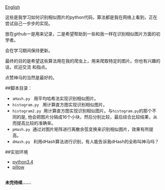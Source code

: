 [English](README.md)

这些是我学习如何识别相似图片的python代码，算法都是我在网络上看到，正在尝试自己一步步的实现。

放在github一是用来记录，二是希望帮助到一些和我一样在识别相似图片方面的初学者。

会在学习期间保持更新。

最终的目的是希望这些算法用在我的爬虫上，用来爬取特定的图片。你也有兴趣的话，欢迎交流
和指点。

点赞神马的当然是最好的。

##脚本目录：

+ ```aHash.py```  &nbsp; 用平均哈希法实现识别相似图片。
+ ```histogram.py``` &nbsp; 用计算直方图实现识别相似图片。
+ ```histogram2.py```&nbsp; 用计算直方图实现识别相似图片。与```histogram.py```的那个不同的是,
他会把图片分隔成16个小块，然后分别比较，最后综合比较结果，从而提高比较的准确率。
+ ```pHash.py``` &nbsp;通过对图片矩阵进行离散余弦变换来识别相似图片，效果有所提高。
+ ```dHash.py ```&nbsp;利用dHash算法进行识别，有人能告诉我dHash的全称叫神马吗？

##实验环境

+ [python3.4](https://www.python.org/)
+ [pillow](https://pypi.python.org/pypi/Pillow)


<br>
<b>未完待续……</b>